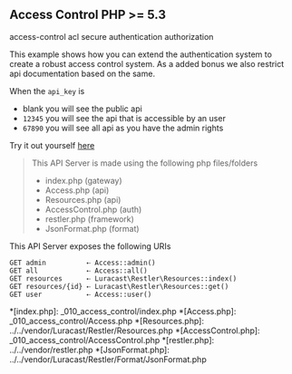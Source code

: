 Access Control <requires>PHP >= 5.3</requires>
--------------

 <tag>access-control</tag>
 <tag>acl</tag>
 <tag>secure</tag>
 <tag>authentication</tag>
 <tag>authorization</tag>


This example shows how you can extend the authentication system to create
a robust access control system. As a added bonus we also restrict api
documentation based on the same.

When the `api_key` is

- blank you will see the public api
- `12345` you will see the api that is accessible by an user
- `67890` you will see all api as you have the admin rights

Try it out yourself [here](explorer/index.html#!/v1)

> This API Server is made using the following php files/folders
> 
> * index.php      (gateway)
> * Access.php      (api)
> * Resources.php      (api)
> * AccessControl.php      (auth)
> * restler.php      (framework)
> * JsonFormat.php      (format)

This API Server exposes the following URIs

    GET admin          ⇠ Access::admin()
    GET all            ⇠ Access::all()
    GET resources      ⇠ Luracast\Restler\Resources::index()
    GET resources/{id} ⇠ Luracast\Restler\Resources::get()
    GET user           ⇠ Access::user()








*[index.php]: _010_access_control/index.php
*[Access.php]: _010_access_control/Access.php
*[Resources.php]: ../../vendor/Luracast/Restler/Resources.php
*[AccessControl.php]: _010_access_control/AccessControl.php
*[restler.php]: ../../vendor/restler.php
*[JsonFormat.php]: ../../vendor/Luracast/Restler/Format/JsonFormat.php


